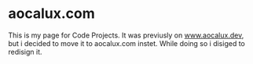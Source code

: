 # aocalux.com
This is my page for Code Projects. It was previusly on www.aocalux.dev, but i decided to move it to aocalux.com instet. While doing so i disiged to redisign it.

